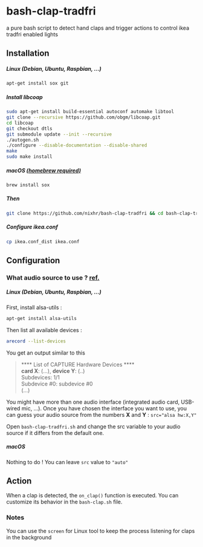 # bash-clap-tradfri
a pure bash script to detect hand claps and trigger actions to control ikea tradfri enabled lights

## Installation

##### Linux (Debian, Ubuntu, Raspbian, ...)
```bash
apt-get install sox git
```

##### Install libcoap
```bash
sudo apt-get install build-essential autoconf automake libtool
git clone --recursive https://github.com/obgm/libcoap.git
cd libcoap
git checkout dtls
git submodule update --init --recursive
./autogen.sh
./configure --disable-documentation --disable-shared
make
sudo make install
```

##### macOS [(homebrew required)](https://brew.sh/)
```bash
brew install sox
```
##### Then
```bash
git clone https://github.com/nixhr/bash-clap-tradfri && cd bash-clap-tradfri && chmod +x bash-clap.sh
```

##### Configure ikea.conf
```bash
cp ikea.conf_dist ikea.conf
```

## Configuration
### What audio source to use ? [ref.](http://www.voxforge.org/home/docs/faq/faq/linux-how-to-determine-your-audio-cards-or-usb-mics-maximum-sampling-rate)

##### Linux (Debian, Ubuntu, Raspbian, ...)
First, install alsa-utils :
```bash
apt-get install alsa-utils
```

Then list all available devices : 
```bash
arecord --list-devices
```
You get an output similar to this

> **** List of CAPTURE Hardware Devices ****  
> **card X**: (...), **device Y**: (..)  
> Subdevices: 1/1  
> Subdevice #0: subdevice #0  
> (...)

You might have more than one audio interface (integrated audio card, USB-wired mic, ...). Once you have chosen the interface you want to use, you can guess your audio source from the numbers **X** and **Y** : `src="alsa hw:X,Y"`

Open `bash-clap-tradfri.sh` and change the src variable to your audio source if it differs from the default one.

##### macOS
Nothing to do ! You can leave `src` value to `"auto"`

## Action

When a clap is detected, the `on_clap()` function is executed. You can customize its behavior in the `bash-clap.sh` file. 

### Notes

You can use the `screen` for Linux tool to keep the process listening for claps in the background
